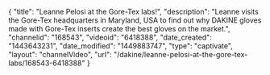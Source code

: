 {
    "title": "Leanne Pelosi at the Gore-Tex labs!",
    "description": "Leanne visits the Gore-Tex headquarters in Maryland, USA to find out why DAKINE gloves made with Gore-Tex inserts create the best gloves on the market.",
    "channelid": "168543",
    "videoid": "6418388",
    "date_created": "1443643231",
    "date_modified": "1449883747",
    "type": "captivate",
    "layout": "channelVideo",
    "url": "\/dakine\/leanne-pelosi-at-the-gore-tex-labs\/168543-6418388"
}
